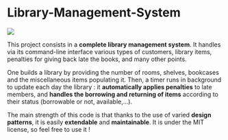 # Library-Management-System

<img src="http://icons.iconarchive.com/icons/paomedia/small-n-flat/128/book-bookmark-icon.png"/>

This project consists in a **complete library management system**. It handles via its command-line interface various types of customers, library items, penalties for giving
back late the books, and many other points.

One builds a library by providing the number of rooms, shelves, bookcases and the miscellaneous items populating it. Then, a timer runs in background
to update each day the library : it **automatically applies penalties** to late members, and **handles the borrowing and returning of items**
according to their status (borrowable or not, available,...).

The main strength of this code is that thanks to the use of varied **design patterns**, it is easily **extendable** and **maintainable**. It 
is under the MIT license, so feel free to use it !
